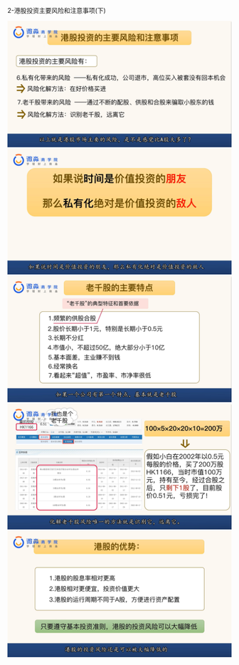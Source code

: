 2-港股投资主要风险和注意事项(下)

![](20200919-%20(1).png)
![](20200919-%20(2).png)
![](20200919-%20(3).png)
![](20200919-%20(4).png)
![](20200919-%20(5).png)

